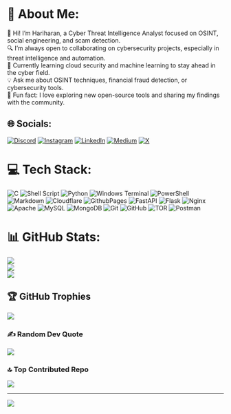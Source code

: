 # 💫 About Me:
👋 Hi! I’m Hariharan, a Cyber Threat Intelligence Analyst focused on OSINT, social engineering, and scam detection.<br>🔍 I’m always open to collaborating on cybersecurity projects, especially in threat intelligence and automation.<br>🚀 Currently learning cloud security and machine learning to stay ahead in the cyber field.<br>💡 Ask me about OSINT techniques, financial fraud detection, or cybersecurity tools.<br>🌟 Fun fact: I love exploring new open-source tools and sharing my findings with the community.


## 🌐 Socials:
[![Discord](https://img.shields.io/badge/Discord-%237289DA.svg?logo=discord&logoColor=white)](https://discord.gg/Xcf4hHnnBV) [![Instagram](https://img.shields.io/badge/Instagram-%23E4405F.svg?logo=Instagram&logoColor=white)](https://instagram.com/misterxcrypt) [![LinkedIn](https://img.shields.io/badge/LinkedIn-%230077B5.svg?logo=linkedin&logoColor=white)](https://linkedin.com/in/hariharanmathan) [![Medium](https://img.shields.io/badge/Medium-12100E?logo=medium&logoColor=white)](https://medium.com/@misterxcrypt) [![X](https://img.shields.io/badge/X-black.svg?logo=X&logoColor=white)](https://x.com/misterxcrypt) 

# 💻 Tech Stack:
![C](https://img.shields.io/badge/c-%2300599C.svg?style=flat&logo=c&logoColor=white) ![Shell Script](https://img.shields.io/badge/shell_script-%23121011.svg?style=flat&logo=gnu-bash&logoColor=white) ![Python](https://img.shields.io/badge/python-3670A0?style=flat&logo=python&logoColor=ffdd54) ![Windows Terminal](https://img.shields.io/badge/Windows%20Terminal-%234D4D4D.svg?style=flat&logo=windows-terminal&logoColor=white) ![PowerShell](https://img.shields.io/badge/PowerShell-%235391FE.svg?style=flat&logo=powershell&logoColor=white) ![Markdown](https://img.shields.io/badge/markdown-%23000000.svg?style=flat&logo=markdown&logoColor=white) ![Cloudflare](https://img.shields.io/badge/Cloudflare-F38020?style=flat&logo=Cloudflare&logoColor=white) ![GithubPages](https://img.shields.io/badge/github%20pages-121013?style=flat&logo=github&logoColor=white) ![FastAPI](https://img.shields.io/badge/FastAPI-005571?style=flat&logo=fastapi) ![Flask](https://img.shields.io/badge/flask-%23000.svg?style=flat&logo=flask&logoColor=white) ![Nginx](https://img.shields.io/badge/nginx-%23009639.svg?style=flat&logo=nginx&logoColor=white) ![Apache](https://img.shields.io/badge/apache-%23D42029.svg?style=flat&logo=apache&logoColor=white) ![MySQL](https://img.shields.io/badge/mysql-4479A1.svg?style=flat&logo=mysql&logoColor=white) ![MongoDB](https://img.shields.io/badge/MongoDB-%234ea94b.svg?style=flat&logo=mongodb&logoColor=white) ![Git](https://img.shields.io/badge/git-%23F05033.svg?style=flat&logo=git&logoColor=white) ![GitHub](https://img.shields.io/badge/github-%23121011.svg?style=flat&logo=github&logoColor=white) ![TOR](https://img.shields.io/badge/tor-%237E4798.svg?style=flat&logo=tor-project&logoColor=white) ![Postman](https://img.shields.io/badge/Postman-FF6C37?style=flat&logo=postman&logoColor=white)
# 📊 GitHub Stats:
![](https://github-readme-stats.vercel.app/api?username=misterxcrypt&theme=dark&hide_border=true&include_all_commits=true&count_private=true)<br/>
![](https://github-readme-streak-stats.herokuapp.com/?user=misterxcrypt&theme=dark&hide_border=true)<br/>
![](https://github-readme-stats.vercel.app/api/top-langs/?username=misterxcrypt&theme=dark&hide_border=true&include_all_commits=true&count_private=true&layout=compact)

## 🏆 GitHub Trophies
![](https://github-profile-trophy.vercel.app/?username=misterxcrypt&theme=tokyonight&no-frame=true&no-bg=false&margin-w=4)

### ✍️ Random Dev Quote
![](https://quotes-github-readme.vercel.app/api?type=horizontal&theme=tokyonight)

### 🔝 Top Contributed Repo
![](https://github-contributor-stats.vercel.app/api?username=misterxcrypt&limit=5&theme=tokyonight&combine_all_yearly_contributions=true)

---
[![](https://visitcount.itsvg.in/api?id=misterxcrypt&icon=9&color=1)](https://visitcount.itsvg.in)

<!-- Proudly created with GPRM ( https://gprm.itsvg.in ) -->
